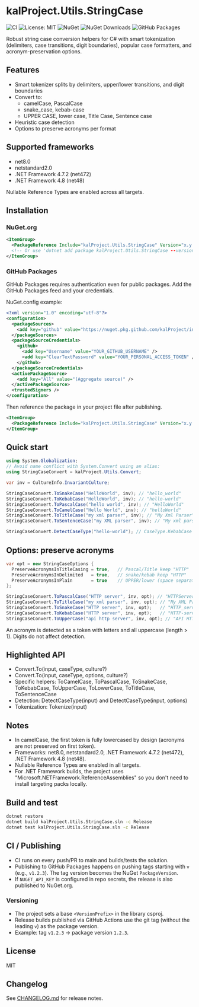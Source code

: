 # kalProject.Utils.StringCase

![CI](https://github.com/kalProject/kalProject.Utils.StringCase/actions/workflows/ci.yml/badge.svg)
![License: MIT](https://img.shields.io/badge/License-MIT-green.svg)
![NuGet](https://img.shields.io/nuget/v/kalProject.Utils.StringCase?label=NuGet)
![NuGet Downloads](https://img.shields.io/nuget/dt/kalProject.Utils.StringCase?label=Downloads)
![GitHub Packages](https://img.shields.io/badge/GitHub%20Packages-StringCase-blue)

Robust string case conversion helpers for C# with smart tokenization (delimiters, case transitions, digit boundaries), popular case formatters, and acronym-preservation options.

## Features

- Smart tokenizer splits by delimiters, upper/lower transitions, and digit boundaries
- Convert to:
  - camelCase, PascalCase
  - snake_case, kebab-case
  - UPPER CASE, lower case, Title Case, Sentence case
- Heuristic case detection
- Options to preserve acronyms per format

## Supported frameworks

- net8.0
- netstandard2.0
- .NET Framework 4.7.2 (net472)
- .NET Framework 4.8 (net48)

Nullable Reference Types are enabled across all targets.

## Installation

### NuGet.org

```xml
<ItemGroup>
  <PackageReference Include="kalProject.Utils.StringCase" Version="x.y.z" />
  <!-- Or use 'dotnet add package kalProject.Utils.StringCase --version x.y.z' -->
</ItemGroup>
```

### GitHub Packages

GitHub Packages requires authentication even for public packages. Add the GitHub Packages feed and your credentials.

NuGet.config example:

```xml
<?xml version="1.0" encoding="utf-8"?>
<configuration>
  <packageSources>
    <add key="github" value="https://nuget.pkg.github.com/kalProject/index.json" />
  </packageSources>
  <packageSourceCredentials>
    <github>
      <add key="Username" value="YOUR_GITHUB_USERNAME" />
      <add key="ClearTextPassword" value="YOUR_PERSONAL_ACCESS_TOKEN" />
    </github>
  </packageSourceCredentials>
  <activePackageSource>
    <add key="All" value="(Aggregate source)" />
  </activePackageSource>
  <trustedSigners />
</configuration>
```

Then reference the package in your project file after publishing.

```xml
<ItemGroup>
  <PackageReference Include="kalProject.Utils.StringCase" Version="x.y.z" />
</ItemGroup>
```

## Quick start

```csharp
using System.Globalization;
// Avoid name conflict with System.Convert using an alias:
using StringCaseConvert = kalProject.Utils.Convert;

var inv = CultureInfo.InvariantCulture;

StringCaseConvert.ToSnakeCase("HelloWorld", inv); // "hello_world"
StringCaseConvert.ToKebabCase("HelloWorld", inv); // "hello-world"
StringCaseConvert.ToPascalCase("hello world", inv); // "HelloWorld"
StringCaseConvert.ToCamelCase("Hello World", inv); // "helloWorld"
StringCaseConvert.ToTitleCase("my xml parser", inv); // "My Xml Parser"
StringCaseConvert.ToSentenceCase("my XML parser", inv); // "My xml parser"

StringCaseConvert.DetectCaseType("hello-world"); // CaseType.KebabCase
```

## Options: preserve acronyms

```csharp
var opt = new StringCaseOptions {
  PreserveAcronymsInTitleCasing = true,   // Pascal/Title keep "HTTP"
  PreserveAcronymsInDelimited   = true,   // snake/kebab keep "HTTP"
  PreserveAcronymsInPlain       = true    // UPPER/lower (space separated) keep "HTTP"
};

StringCaseConvert.ToPascalCase("HTTP server", inv, opt); // "HTTPServer"
StringCaseConvert.ToTitleCase("my xml parser", inv, opt); // "My XML Parser"
StringCaseConvert.ToSnakeCase("HTTP server", inv, opt);   // "HTTP_server"
StringCaseConvert.ToKebabCase("HTTP server", inv, opt);   // "HTTP-server"
StringCaseConvert.ToUpperCase("api http server", inv, opt); // "API HTTP SERVER"
```

An acronym is detected as a token with letters and all uppercase (length > 1). Digits do not affect detection.

## Highlighted API

- Convert.To(input, caseType, culture?)
- Convert.To(input, caseType, options, culture?)
- Specific helpers: ToCamelCase, ToPascalCase, ToSnakeCase, ToKebabCase, ToUpperCase, ToLowerCase, ToTitleCase, ToSentenceCase
- Detection: DetectCaseType(input) and DetectCaseType(input, options)
- Tokenization: Tokenize(input)

## Notes

- In camelCase, the first token is fully lowercased by design (acronyms are not preserved on first token).
- Frameworks: net8.0, netstandard2.0, .NET Framework 4.7.2 (net472), .NET Framework 4.8 (net48).
- Nullable Reference Types are enabled in all targets.
- For .NET Framework builds, the project uses "Microsoft.NETFramework.ReferenceAssemblies" so you don't need to install targeting packs locally.

## Build and test

```bash
dotnet restore
dotnet build kalProject.Utils.StringCase.sln -c Release
dotnet test kalProject.Utils.StringCase.sln -c Release
```

## CI / Publishing

- CI runs on every push/PR to main and builds/tests the solution.
- Publishing to GitHub Packages happens on pushing tags starting with `v` (e.g., `v1.2.3`). The tag version becomes the NuGet `PackageVersion`.
 - If `NUGET_API_KEY` is configured in repo secrets, the release is also published to NuGet.org.

### Versioning

- The project sets a base `<VersionPrefix>` in the library csproj.
- Release builds published via GitHub Actions use the git tag (without the leading `v`) as the package version.
- Example: tag `v1.2.3` → package version `1.2.3`.

## License

MIT

## Changelog

See [CHANGELOG.md](./CHANGELOG.md) for release notes.
